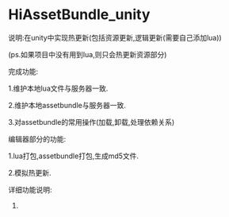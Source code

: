 # HiAssetBundle_unity
说明:在unity中实现热更新(包括资源更新,逻辑更新(需要自己添加lua))

(ps.如果项目中没有用到lua,则只会热更新资源部分)

完成功能:

1.维护本地lua文件与服务器一致.

2.维护本地assetbundle与服务器一致.

3.对assetbundle的常用操作(加载,卸载,处理依赖关系)

编辑器部分的功能:

1.lua打包,assetbundle打包,生成md5文件.

2.模拟热更新.

详细功能说明:

1.
